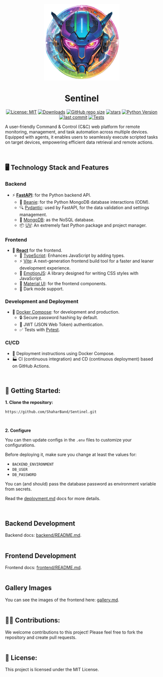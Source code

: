 <div align="center">
  <img src="./img/logo.png" width="250px" alt="Sentinel Logo" title="Sentinel Logo">


# Sentinel

[![License: MIT](https://img.shields.io/badge/License-MIT-yellow.svg)](https://github.com/ShaharBand/Sentinel/blob/main/LICENSE)
[![Downloads](https://img.shields.io/github/downloads/ShaharBand/Sentinel/total.svg)](https://github.com/ShaharBand/Sentinel/releases)
[![GitHub repo size](https://img.shields.io/github/repo-size/ShaharBand/Sentinel.svg)](https://github.com/ShaharBand/Sentinel)
[![stars](https://img.shields.io/github/stars/ShaharBand/Sentinel.svg?style=badge)](https://github.com/ShaharBand/Sentinel/stargazers)
[![Python Version](https://img.shields.io/badge/python-3.10+-blue.svg)](https://www.python.org/downloads/)
[![last commit](https://img.shields.io/github/last-commit/ShaharBand/Sentinel.svg)](https://github.com/ShaharBand/Sentinel/commits/main)
[![Tests](https://github.com/ShaharBand/sentinel/actions/workflows/tests.yml/badge.svg?branch=main)](https://github.com/ShaharBand/sentinel/actions/workflows/tests.yml)
</div>

A user-friendly Command & Control (C&C) web platform for remote monitoring, management, and task automation across multiple devices.
Equipped with agents, it enables users to seamlessly execute scripted tasks on target devices, empowering efficient data retrieval and remote actions.

<br>

## 🖥️ Technology Stack and Features

### Backend

- ⚡ [**FastAPI**](https://github.com/tiangolo/fastapi): for the Python backend API.
  - 🧰 [Beanie](https://github.com/roman-right/beanie): for the Python MongoDB database interactions (ODM).
  - 🔍 [Pydantic](https://github.com/samuelcolvin/pydantic): used by FastAPI, for the data validation and settings management.
  - 💾 [MongoDB](https://github.com/mongodb/mongo): as the NoSQL database.
  - 📦 [UV](https://github.com/astral-sh/uv): An extremely fast Python package and project manager.

### Frontend

- 🚀 [**React**](https://github.com/facebook/react) for the frontend.
  - 📜 [TypeScript](https://github.com/microsoft/TypeScript): Enhances JavaScript by adding types.
  - ⚡ [Vite](https://github.com/vitejs/vite): A next-generation frontend build tool for a faster and leaner development experience.
  - 💅 [EmotionJS](https://github.com/emotion-js/emotion): A library designed for writing CSS styles with JavaScript.
  - 🎨 [Material UI](https://github.com/mui/material-ui): for the frontend components.
  - 🦇 Dark mode support.

### Development and Deployment

- 🐋 [Docker Compose](https://github.com/docker/compose): for development and production.
  - 🔒 Secure password hashing by default.
  - 🔑 JWT (JSON Web Token) authentication.
  - ✅ Tests with [Pytest](https://github.com/pytest-dev/pytest).

### CI/CD

- 🚢 Deployment instructions using Docker Compose.
- 🏭 CI (continuous integration) and CD (continuous deployment) based on GitHub Actions.

<br>

## 🌱 Getting Started:

**1. Clone the repository:**

```commandline
https://github.com/ShaharBand/Sentinel.git
```

<br>

**2. Configure**

You can then update configs in the `.env` files to customize your configurations.

Before deploying it, make sure you change at least the values for:

- `BACKEND_ENVIRONMENT`
- `DB_USER`
- `DB_PASSWORD`

You can (and should) pass the database password as environment variable from secrets.

Read the [deployment.md](deployment.md) docs for more details.

<br>

## Backend Development

Backend docs: [backend/README.md](backend/README.md).
<br><br>

## Frontend Development

Frontend docs: [frontend/README.md](frontend/README.md).
<br><br>

## Gallery Images

You can see the images of the frontend here: [gallery.md](gallery.md).
<br><br>

## 👨‍💻 Contributions:

We welcome contributions to this project! Please feel free to fork the repository and create pull requests.
<br><br>

## 💼 License:

This project is licensed under the MIT License.
